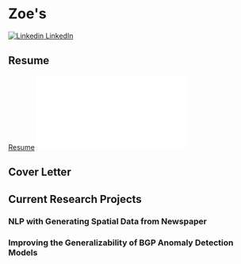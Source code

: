 # Zoe's

[![Linkedin](https://i.stack.imgur.com/gVE0j.png) LinkedIn](https://www.linkedin.com/in/zhuochengshang/)
&nbsp;

## Resume
[Resume](https://docs.google.com/document/d/e/2PACX-1vQ7zOpq5-1gYjx7dEd8axyov5GgXIJDpaf9NhfgTj9_nLf5XoCVIw-QJSNe2vqO9r4NcoQQunumruxy/pub)
![Resume](Zhuocheng_Shang_Resume.pdf)

## Cover Letter

## Current Research Projects

### NLP with Generating Spatial Data from Newspaper
### Improving the Generalizability of BGP Anomaly Detection Models


